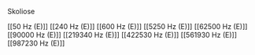 Skoliose

[[50 Hz (E)]]
[[240 Hz (E)]]
[[600 Hz (E)]]
[[5250 Hz (E)]]
[[62500 Hz (E)]]
[[90000 Hz (E)]]
[[219340 Hz (E)]]
[[422530 Hz (E)]]
[[561930 Hz (E)]]
[[987230 Hz (E)]]